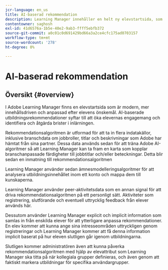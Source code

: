 ```yaml
---
jcr-language: en_us
title: AI-baserad rekommendation
description: Learning Manager innehåller en helt ny elevstartsida, som är modern, mer innehållsdriven och anpassad efter en elevs önskemål. AI-baserade utbildningsrekommendationer syftar till att öka elevernas engagemang och identifiera och åtgärda brister i inlärningen.
contentowner: saghosh
exl-id: 41d6576a-1b5e-40e2-9ab3-ffff5ebfb372
source-git-commit: a0c01c0d691429bd66a3a2ce4cfc175ad0703157
workflow-type: tm+mt
source-wordcount: '278'
ht-degree: 0%

---
```


# AI-baserad rekommendation

## Översikt {#overview}

I Adobe Learning Manager finns en elevstartsida som är modern, mer innehållsdriven och anpassad efter elevens önskemål. AI-baserade utbildningsrekommendationer syftar till att öka elevernas engagemang och identifiera och åtgärda brister i inlärningen.

Rekommendationsalgoritmen är utformad för att ta in flera indatakällor, inklusive branschdata om jobbroller, titlar och beskrivningar som Adobe har hämtat från sina partner. Dessa data används sedan för att träna Adobe AI-algoritmer så att Learning Manager kan ta fram en karta som kopplar branschanpassade färdigheter till jobbtitlar och/eller beteckningar. Detta blir sedan en inmatning till rekommendationsalgoritmen

Learning Manager använder sedan ämnesmodelleringsalgoritmer för att analysera utbildningsinnehållet inom ett konto och mappa dem till kunskaperna.

Learning Manager använder peer-aktivitetsdata som en annan signal för att driva rekommendationsalgoritmen på ett personligt sätt. Aktiviteter som registrering, slutförande och eventuell uttrycklig feedback från elever används här.

Dessutom använder Learning Manager explicit och implicit information som samlas in från enskilda elever för att ytterligare anpassa rekommendationer. En elev kommer att kunna ange sina intresseområden uttryckligen genom registreringar och Learning Manager kommer att få denna information implicit baserat på hur eleven slutligen går igenom utbildningarna.

Slutligen kommer administratören även att kunna påverka rekommendationsalgoritmen med hjälp av elevattribut som Learning Manager ska titta på när kollegiala grupper definieras, och även genom att faktiskt markera utbildningar för specifika användargrupper.
